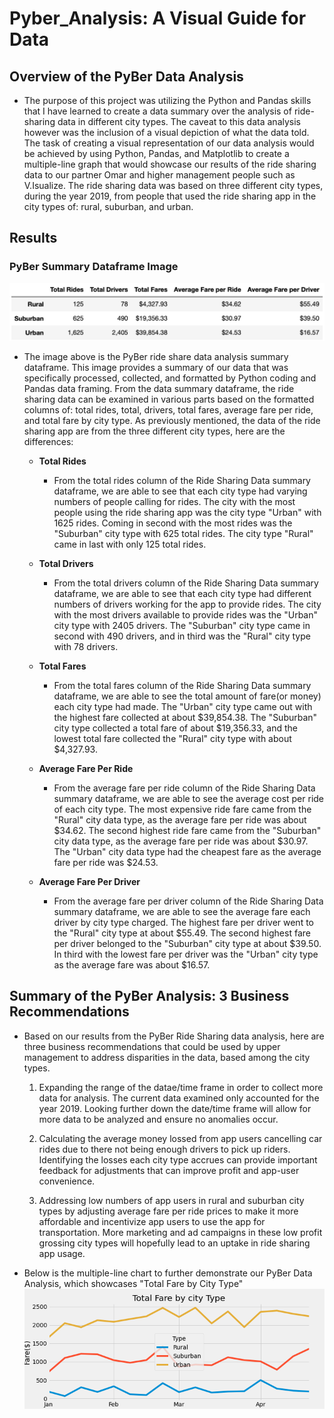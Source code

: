 # Pyber_Analysis: A Visual Guide for Data
## Overview of the PyBer Data Analysis
- The purpose of this project was utilizing the Python and Pandas skills that I have learned to create a data summary over the analysis of ride-sharing data in different city types. The caveat to this data analysis however was the inclusion of a visual depiction of what the data told. The task of creating a visual representation of our data analysis would be achieved by using Python, Pandas, and Matplotlib to create a multiple-line graph that would showcase our results of the ride sharing data to our partner Omar and higher management people such as V.Isualize. The ride sharing data was based on three different city types, during the year 2019, from people that used the ride sharing app in the city types of: rural, suburban, and urban.

## Results
### PyBer Summary Dataframe Image
![](images/pyber_summary_data_frame.png) 
- The image above is the PyBer ride share data analysis summary dataframe. This image provides a summary of our data that was specifically processed, collected, and formatted by Python coding and Pandas data framing. From the data summary dataframe, the ride sharing data can be examined in various parts based on the formatted columns of: total rides, total, drivers, total fares, average fare per ride, and total fare by city type. As previously mentioned, the data of the ride sharing app are from the three different city types, here are the differences:

  - **Total Rides**
      - From the total rides column of the Ride Sharing Data summary dataframe, we are able to see that each city type had varying numbers of people calling for rides. The city with the most people using the ride sharing app was the city type "Urban" with 1625 rides. Coming in second with the most rides was the "Suburban" city type with 625 total rides. The city type "Rural" came in last with only 125 total rides. 
 
  - **Total Drivers**
      - From the total drivers column of the Ride Sharing Data summary dataframe, we are able to see that each city type had different numbers of drivers working for the app to provide rides. The city with the most drivers available to provide rides was the "Urban" city type with 2405 drivers. The "Suburban" city type came in second with 490 drivers, and in third was the "Rural" city type with 78 drivers. 
      
  - **Total Fares**
      - From the total fares column of the Ride Sharing Data summary dataframe, we are able to see the total amount of fare(or money) each city type had made. The "Urban" city type came out with the highest fare collected at about $39,854.38. The "Suburban" city type collected a total fare of about $19,356.33, and the lowest total fare collected the "Rural" city type with about $4,327.93. 
      
  - **Average Fare Per Ride**
      - From the average fare per ride column of the Ride Sharing Data summary dataframe, we are able to see the average cost per ride of each city type. The most expensive ride fare came from the "Rural" city data type, as the average fare per ride was about $34.62. The second highest ride fare came from the "Suburban" city data type, as the average fare per ride was about $30.97. The "Urban" city data type had the cheapest fare as the average fare per ride was $24.53. 
  
  - **Average Fare Per Driver**
      - From the average fare per driver column of the Ride Sharing Data summary dataframe, we are able to see the average fare each driver by city type charged. The highest fare per driver went to the "Rural" city type at about $55.49. The second highest fare per driver belonged to the "Suburban" city type at about $39.50. In third with the lowest fare per driver was the "Urban" city type as the average fare was about $16.57. 

## Summary of the PyBer Analysis: 3 Business Recommendations
  - Based on our results from the PyBer Ride Sharing data analysis, here are three business recommendations that could be used by upper management to address disparities in the data, based among the city types.
  
      1. Expanding the range of the datae/time frame in order to collect more data for analysis. The current data examined only accounted for the year 2019. Looking further down the date/time frame will allow for more data to be analyzed and ensure no anomalies occur. 
      
      2. Calculating the average money lossed from app users cancelling car rides due to there not being enough drivers to pick up riders. Identifying the losses each city type accrues can provide important feedback for adjustments that can   improve profit and app-user convenience. 
      
      3. Addressing low numbers of app users in rural and suburban city types by adjusting average fare per ride prices to make it more affordable and incentivize app users to use the app for transportation. More marketing and ad campaigns in these low profit grossing city types will hopefully lead to an uptake in ride sharing app usage.
  
  - Below is the multiple-line chart to further demonstrate our PyBer Data Analysis, which showcases "Total Fare by City Type"
  ![](analysis/PyBer_fare_summary.png)
     
